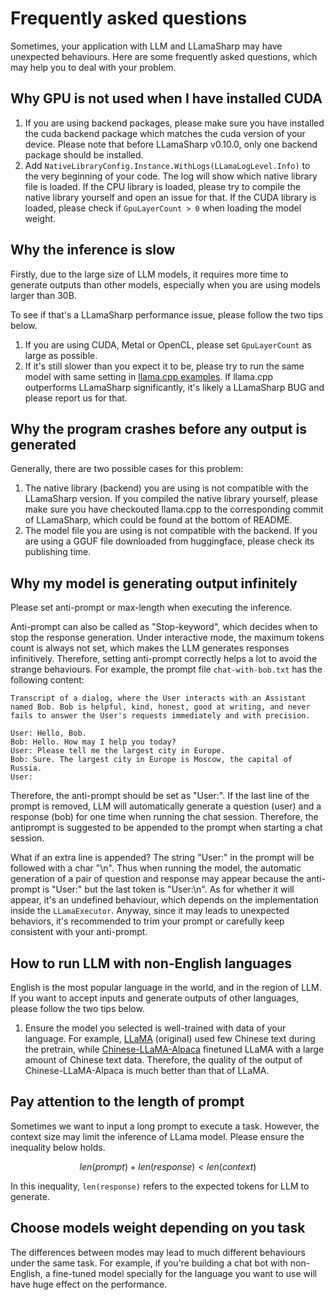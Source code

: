 # Frequently asked questions

Sometimes, your application with LLM and LLamaSharp may have unexpected behaviours. Here are some frequently asked questions, which may help you to deal with your problem.

## Why GPU is not used when I have installed CUDA

1. If you are using backend packages, please make sure you have installed the cuda backend package which matches the cuda version of your device. Please note that before LLamaSharp v0.10.0, only one backend package should be installed.
2. Add `NativeLibraryConfig.Instance.WithLogs(LLamaLogLevel.Info)` to the very beginning of your code. The log will show which native library file is loaded. If the CPU library is loaded, please try to compile the native library yourself and open an issue for that. If the CUDA library is loaded, please check if `GpuLayerCount > 0` when loading the model weight.

## Why the inference is slow

Firstly, due to the large size of LLM models, it requires more time to generate outputs than other models, especially when you are using models larger than 30B.

To see if that's a LLamaSharp performance issue, please follow the two tips below.

1. If you are using CUDA, Metal or OpenCL, please set `GpuLayerCount` as large as possible.
2. If it's still slower than you expect it to be, please try to run the same model with same setting in [llama.cpp examples](https://github.com/ggerganov/llama.cpp/tree/master/examples). If llama.cpp outperforms LLamaSharp significantly, it's likely a LLamaSharp BUG and please report us for that.


## Why the program crashes before any output is generated

Generally, there are two possible cases for this problem:

1. The native library (backend) you are using is not compatible with the LLamaSharp version. If you compiled the native library yourself, please make sure you have checkouted llama.cpp to the corresponding commit of LLamaSharp, which could be found at the bottom of README.
2. The model file you are using is not compatible with the backend. If you are using a GGUF file downloaded from huggingface, please check its publishing time.


## Why my model is generating output infinitely

Please set anti-prompt or max-length when executing the inference.

Anti-prompt can also be called as "Stop-keyword", which decides when to stop the response generation. Under interactive mode, the maximum tokens count is always not set, which makes the LLM generates responses infinitively. Therefore, setting anti-prompt correctly helps a lot to avoid the strange behaviours. For example, the prompt file `chat-with-bob.txt` has the following content:

```
Transcript of a dialog, where the User interacts with an Assistant named Bob. Bob is helpful, kind, honest, good at writing, and never fails to answer the User's requests immediately and with precision.

User: Hello, Bob.
Bob: Hello. How may I help you today?
User: Please tell me the largest city in Europe.
Bob: Sure. The largest city in Europe is Moscow, the capital of Russia.
User:
```

Therefore, the anti-prompt should be set as "User:". If the last line of the prompt is removed, LLM will automatically generate a question (user) and a response (bob) for one time when running the chat session. Therefore, the antiprompt is suggested to be appended to the prompt when starting a chat session.

What if an extra line is appended? The string "User:" in the prompt will be followed with a char "\n". Thus when running the model, the automatic generation of a pair of question and response may appear because the anti-prompt is "User:" but the last token is "User:\n". As for whether it will appear, it's an undefined behaviour, which depends on the implementation inside the `LLamaExecutor`. Anyway, since it may leads to unexpected behaviors, it's recommended to trim your prompt or carefully keep consistent with your anti-prompt.
 
## How to run LLM with non-English languages

English is the most popular language in the world, and in the region of LLM. If you want to accept inputs and generate outputs of other languages, please follow the two tips below.

1. Ensure the model you selected is well-trained with data of your language. For example, [LLaMA](https://github.com/meta-llama/llama) (original) used few Chinese text during the pretrain, while [Chinese-LLaMA-Alpaca](https://github.com/ymcui/Chinese-LLaMA-Alpaca) finetuned LLaMA with a large amount of Chinese text data. Therefore, the quality of the output of Chinese-LLaMA-Alpaca is much better than that of LLaMA.

## Pay attention to the length of prompt

Sometimes we want to input a long prompt to execute a task. However, the context size may limit the inference of LLama model. Please ensure the inequality below holds.

$$ len(prompt) + len(response) < len(context) $$

In this inequality, `len(response)` refers to the expected tokens for LLM to generate.

## Choose models weight depending on you task

The differences between modes may lead to much different behaviours under the same task. For example, if you're building a chat bot with non-English, a fine-tuned model specially for the language you want to use will have huge effect on the performance.
